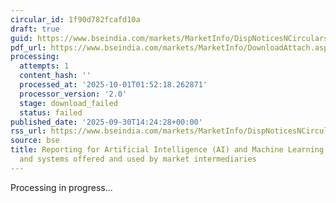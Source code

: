 ```yaml
---
circular_id: 1f90d782fcafd10a
draft: true
guid: https://www.bseindia.com/markets/MarketInfo/DispNoticesNCirculars.aspx?Noticeid={D3DAF136-5408-4842-9169-6054AF6C9A2D}&noticeno=20250930-85&dt=09/30/2025&icount=85&totcount=114&flag=0
pdf_url: https://www.bseindia.com/markets/MarketInfo/DownloadAttach.aspx?id=20250930-85&attachedId=
processing:
  attempts: 1
  content_hash: ''
  processed_at: '2025-10-01T01:52:18.262871'
  processor_version: '2.0'
  stage: download_failed
  status: failed
published_date: '2025-09-30T14:24:28+00:00'
rss_url: https://www.bseindia.com/markets/MarketInfo/DispNoticesNCirculars.aspx?Noticeid={D3DAF136-5408-4842-9169-6054AF6C9A2D}&noticeno=20250930-85&dt=09/30/2025&icount=85&totcount=114&flag=0
source: bse
title: Reporting for Artificial Intelligence (AI) and Machine Learning (ML) applications
  and systems offered and used by market intermediaries
---
```


Processing in progress...